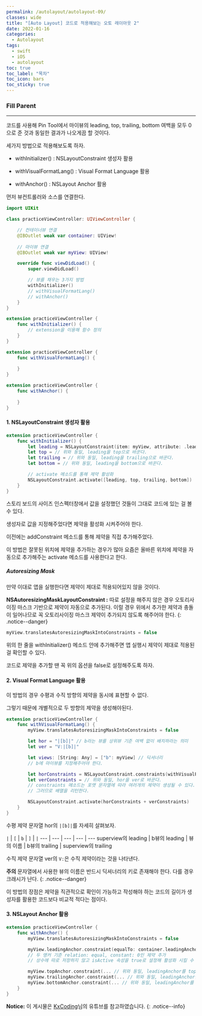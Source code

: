 ```yaml
---
permalink: /autolayout/autolayout-09/
classes: wide
title: "[Auto Layout] 코드로 적용해보는 오토 레이아웃 2"
date: 2022-01-16
categories:
  - Autolayout
tags:
  - swift
  - iOS
  - autolayout
toc: true
toc_label: "목차"
toc_icon: bars
toc_sticky: true
---
```


### Fill Parent

---

코드를 사용해 Pin Tool에서 마이뷰의 leading, top, trailing, bottom 여백을 모두 0으로 준 것과 동일한 결과가 나오게끔 할 것이다.

세가지 방법으로 적용해보도록 하자.

- withInitializer() : NSLayoutConstraint 생성자 활용

- withVisualFormatLang() : Visual Format Language 활용

- withAnchor() : NSLayout Anchor 활용

먼저 뷰컨트롤러와 소스를 연결한다.

```swift
import UIKit

class practiceViewController: UIViewController {

    // 컨테이너뷰 연결
    @IBOutlet weak var container: UIView!
    
    // 마이뷰 연결
    @IBOutlet weak var myView: UIView!

    override func viewDidLoad() {
        super.viewDidLoad()

        // 뷰를 채우는 3가지 방법
        withInitializer()
        // withVisualFormatLang()
        // withAnchor()
    }
}

extension practiceViewController {
    func withInitializer() {
        // extension을 이용해 함수 정의
    }
}

extension practiceViewController {
    func withVisualFormatLang() {
        
    }
}

extension practiceViewController {
    func withAnchor() {
        
    }
}
```

#### 1. NSLayoutConstraint 생성자 활용

```swift
extension practiceViewController {
    func withInitializer() {
        let leading = NSLayoutConstraint(item: myView, attribute: .leading, relateBy: .equal, toItem: container, attribute: .leading, multiplier: 1.0, constant: 0)
        let top = // 위와 동일, leading을 top으로 바꾼다.
        let trailing = // 위와 동일, leading을 trailing으로 바꾼다.
        let bottom = // 위와 동일, leading을 bottom으로 바꾼다.

        // activate 메소드를 통해 제약 활성화
        NSLayoutConstraint.activate([leading, top, trailing, bottom])
    }
}
```

스토리 보드의 사이즈 인스펙터창에서 값을 설정했던 것들이 그대로 코드에 있는 걸 볼 수 있다.

생성자로 값을 지정해주었다면 제약을 활성화 시켜주어야 한다.

이전에는 addConstraint 메소드를 통해 제약을 직접 추가해주었다.

이 방법은 잘못된 위치에 제약을 추가하는 경우가 많아 요즘은 올바른 위치에 제약을 자동으로 추가해주는 activate 메소드를 사용한다고 한다.

##### Autoresizing Mask

만약 이대로 앱을 실행한다면 제약이 제대로 적용되어있지 않을 것이다.

**NSAutoresizingMaskLayoutConstraint :**
따로 설정을 해주지 않은 경우 오토리사이징 마스크 기반으로 제약이 자동으로 추가된다. 이럴 경우 위에서 추가한 제약과 충돌이 일어나므로 꼭 오토리사이징 마스크 제약이 추가되지 않도록 해주어야 한다.
{: .notice--danger}

```swift
myView.translatesAutoresizingMaskIntoConstraints = false
```

위의 한 줄을 withInitializer() 메소드 안에 추가해주면 앱 실행시 제약이 제대로 적용된 걸 확인할 수 있다.

코드로 제약을 추가할 땐 꼭 위의 옵션을 false로 설정해주도록 하자. 

#### 2. Visual Format Language 활용

이 방법의 경우 수평과 수직 방향의 제약을 동시에 표현할 수 없다.

그렇기 때문에 개별적으로 두 방향의 제약을 생성해야된다.

```swift
extension practiceViewController {
    func withVisualFormatLang() {
        myView.translatesAutoresizingMaskIntoConstraints = false

        let hor = "|[b]|" // b라는 뷰를 상위뷰 기준 여백 없이 배치하라는 의미
        let ver = "V:|[b]|"

        let views: [String: Any] = ["b": myView] // 딕셔너리
        // b에 마이뷰를 지정해주어야 한다.

        let horConstraints = NSLayoutConstraint.constraints(withVisualFormat: hor, options: [], metrics: nil, views: views)
        let verConstraints = // 위와 동일, hor을 ver로 바꾼다.
        // constraints 메소드는 포맷 문자열에 따라 여러개의 제약이 생성될 수 있다.
        // 그러므로 배열을 리턴한다.

        NSLayoutConstraint.activate(horConstraints + verConstraints)
    }
}
```

수평 제약 문자열 hor의 `|[b]|`를 자세히 살펴보자.

`|` | `[` | `b` | `]` | `|`
--- | --- | --- | --- | ---
superview의 leading | b뷰의 leading | 뷰의 이름 | b뷰의 trailing | superview의 trailing

수직 제약 문자열 ver의 `V:`은 수직 제약이라는 것을 나타낸다.

**주의** 문자열에서 사용한 뷰의 이름은 반드시 딕셔너리의 키로 존재해야 한다. 다를 경우 크래시가 난다.
{: .notice--danger}

이 방법의 장점은 제약을 직관적으로 확인이 가능하고 작성해야 하는 코드의 길이가 생성자를 활용한 코드보다 비교적 적다는 점이다.

#### 3. NSLayout Anchor 활용

```swift
extension practiceViewController {
    func withAnchor() {
        myView.translatesAutoresizingMaskIntoConstraints = false

        myView.leadingAnchor.constraint(equalTo: container.leadingAnchor).isActive = true
        // 두 앵커 기준 relation: equal, constant: 0인 제약 추가
        // 상수에 따로 저장하지 않고 isActive 속성을 true로 설정해 활성화 시킬 수 있다.

        myView.topAnchor.constraint(... // 위와 동일, leadingAnchor를 topAnchor로 바꾼다.
        myView.trailingAnchor.constraint(... // 위와 동일, leadingAnchor를 trailingAnchor로 바꾼다.
        myView.bottomAnchor.constraint(... // 위와 동일, leadingAnchor를 bottomAnchor로 바꾼다.
    }
}
```

**Notice:** 이 게시물은 [KxCoding](https://www.youtube.com/watch?v=673jZ19WK58)님의 유튜브를 참고하였습니다.
{: .notice--info}